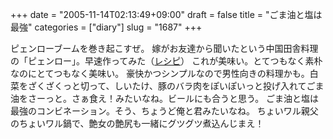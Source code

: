 +++
date = "2005-11-14T02:13:49+09:00"
draft = false
title = "ごま油と塩は最強"
categories = ["diary"]
slug = "1687"
+++

ピェンローブームを巻き起こすぜ。
嫁がお友達から聞いたという中国田舎料理の「ピェンロー」。早速作ってみた（<a href="http://www.yui.or.jp/7jigen/club/penro1.html" target="_blank">レシピ</a>）
これが美味い。とてつもなく素朴なのにとてつもなく美味い。
豪快かつシンプルなので男性向きの料理かも。白菜をざくざくっと切って、しいたけ、豚のバラ肉をぽいぽいっと投げ入れてごま油をさーっと。さぁ食え！みたいなね。ビールにも合うと思う。
ごま油と塩は最強のコンビネーション。そう、ちょうど俺と君みたいなね。
ちょいワル親父のちょいワル鍋で、艶女の艶尻も一緒にグツグツ煮込んじまえ！

